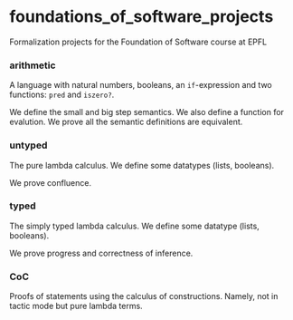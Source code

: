 # foundations_of_software_projects

Formalization projects for the Foundation of Software course at EPFL

### arithmetic

A language with natural numbers, booleans, an `if`-expression and two functions: `pred` and `iszero?`.

We define the small and big step semantics. We also define a function for evalution. We prove all the semantic definitions are equivalent.

### untyped

The pure lambda calculus. We define some datatypes (lists, booleans).

We prove confluence.

### typed

The simply typed lambda calculus. We define some datatype (lists, booleans).

We prove progress and correctness of inference.

### CoC

Proofs of statements using the calculus of constructions. Namely, not in tactic mode but pure lambda terms.
